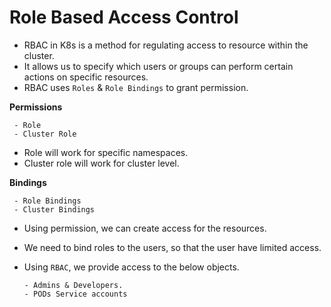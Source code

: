 # Role Based Access Control
- RBAC in K8s is a method for regulating access to resource within the cluster.
- It allows us to specify which users or groups can perform certain actions on specific resources.
- RBAC uses `Roles` & `Role Bindings` to grant permission.

**Permissions**

     - Role
     - Cluster Role
- Role will work for specific namespaces.
- Cluster role will work for cluster level.

**Bindings**

     - Role Bindings
     - Cluster Bindings

- Using permission, we can create access for the resources.
- We need to bind roles to the users, so that the user have limited access.
- Using `RBAC`, we provide access to the below objects.

      - Admins & Developers.
      - PODs Service accounts
